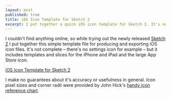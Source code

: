 ```yaml
---
layout: post
published: true
title: iOS Icon Template for Sketch 2
excerpt: I put together a quick iOS icon template for Sketch 2. It's not complete but it includes templates and slices for the iPhone and iPad and the large App Store icon.
---
```


I couldn't find anything online, so while trying out the newly released [Sketch 2](http://bohemiancoding.com/sketch/) I put together this simple template file for producing and exporting iOS icon files. It's not complete – there's no settings icon for example – but it includes templates and slices for the iPhone and iPad and the large App Store icon.

[iOS Icon Template for Sketch 2](http://adevelopingstory.com/assets/files/ios-icon-template.sketch)

I make no guarantees about it's accuracy or usefulness in general. Icon pixel sizes and corner radii were provided by John Hick's [handy icon reference chart](http://iconhandbook.co.uk/reference/chart/ios/).



